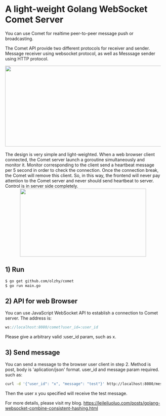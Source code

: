 # A light-weight Golang WebSocket Comet Server

You can use Comet for realtime peer-to-peer message push or broadcasting.

The Comet API provide two different protocols for receiver and sender.
Message receiver using websocket protocol, as well as Messsage sender using HTTP protocol. 
<div align=center><img width="664" height="261" src="https://github.com/olzhy/comet/blob/master/comet-api.png"/></div><br/>
The design is very simple and light-weighted.
When a web browser client connected, the Comet server launch a goroutine simultaneously and monitor it.
Monitor corresponding to the client send a heartbeat message per 5 second in order to check the connection. Once the connection break, the Comet will remove this client.
So, in this way, the frontend will never pay attention to the Comet server and never should send heartbeat to server.
Control is in server side completely.
<div align=center><img width="408" height="220" src="https://github.com/olzhy/comet/blob/master/comet-heartbeat.png"/></div>

## 1) Run 
```Bash
$ go get github.com/olzhy/comet
$ go run main.go
```

## 2) API for web Browser
You can use JavaScript WebSocket API to establish a connection to Comet server.
The address is:
```JavaScript
ws://localhost:8080/comet?user_id=:user_id
```
Please give a arbitrary valid :user_id param, such as x.

## 3) Send message
You can send a message to the browser user client in step 2.
Method is post, body is 'aplication/json' format.
user_id and message param required.
such as:
```Bash
curl -d '{"user_id": "x", "message": "test"}' http://localhost:8080/messages
```
Then the user x you specified will receive the test message.

For more details, please visit my blog.
https://leileiluoluo.com/posts/golang-websocket-combine-consistent-hashing.html
